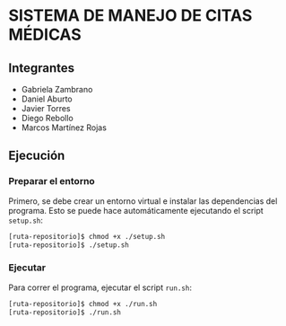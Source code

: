 # SISTEMA DE MANEJO DE CITAS MÉDICAS

## Integrantes

* Gabriela Zambrano
* Daniel Aburto
* Javier Torres
* Diego Rebollo
* Marcos Martínez Rojas

## Ejecución

### Preparar el entorno

Primero, se debe crear un entorno virtual e instalar las dependencias del programa. Esto se puede hace automáticamente ejecutando el script `setup.sh`:

```bash
[ruta-repositorio]$ chmod +x ./setup.sh
[ruta-repositorio]$ ./setup.sh
```

### Ejecutar

Para correr el programa, ejecutar el script `run.sh`:

```bash
[ruta-repositorio]$ chmod +x ./run.sh
[ruta-repositorio]$ ./run.sh
```